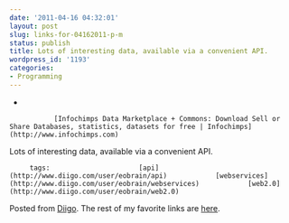 ```yaml
---
date: '2011-04-16 04:32:01'
layout: post
slug: links-for-04162011-p-m
status: publish
title: Lots of interesting data, available via a convenient API.
wordpress_id: '1193'
categories:
- Programming
---
```


     
  *      

               [Infochimps Data Marketplace + Commons: Download Sell or Share Databases, statistics, datasets for free | Infochimps](http://www.infochimps.com)      

     

Lots of interesting data, available via a convenient API.

             

         tags:                      [api](http://www.diigo.com/user/eobrain/api)            [webservices](http://www.diigo.com/user/eobrain/webservices)            [web2.0](http://www.diigo.com/user/eobrain/web2.0)

                                       
 

Posted from [Diigo](http://www.diigo.com). The rest of my favorite links are [here](http://www.diigo.com/user/eobrain).

